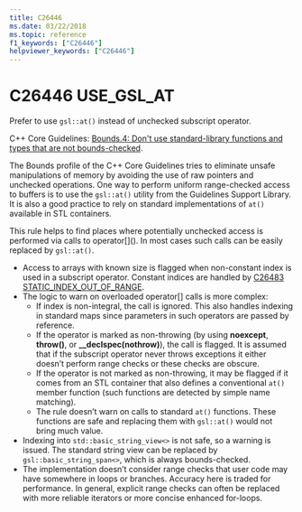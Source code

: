 ```yaml
---
title: C26446
ms.date: 03/22/2018
ms.topic: reference
f1_keywords: ["C26446"]
helpviewer_keywords: ["C26446"]
---
```

# C26446 USE_GSL_AT

Prefer to use `gsl::at()` instead of unchecked subscript operator.

C++ Core Guidelines: [Bounds.4: Don't use standard-library functions and types that are not bounds-checked](https://github.com/isocpp/CppCoreGuidelines/blob/master/CppCoreGuidelines.md#probounds-bounds-safety-profile).

The Bounds profile of the C++ Core Guidelines tries to eliminate unsafe manipulations of memory by avoiding the use of raw pointers and unchecked operations. One way to perform uniform range-checked access to buffers is to use the `gsl::at()` utility from the Guidelines Support Library. It is also a good practice to rely on standard implementations of `at()` available in STL containers.

This rule helps to find places where potentially unchecked access is performed via calls to operator\[](). In most cases such calls can be easily replaced by `gsl::at()`.

- Access to arrays with known size is flagged when non-constant index is used in a subscript operator. Constant indices are handled by [C26483 STATIC_INDEX_OUT_OF_RANGE](c26483.md).
- The logic to warn on overloaded operator[] calls is more complex:
  - If index is non-integral, the call is ignored. This also handles indexing in standard maps since parameters in such operators are passed by reference.
  - If the operator is marked as non-throwing (by using **noexcept**, **throw()**, or **__declspec(nothrow)**), the call is flagged. It is assumed that if the subscript operator never throws exceptions it either doesn’t perform range checks or these checks are obscure.
  - If the operator is not marked as non-throwing, it may be flagged if it comes from an STL container that also defines a conventional `at()` member function (such functions are detected by simple name matching).
  - The rule doesn’t warn on calls to standard `at()` functions. These functions are safe and replacing them with `gsl::at()` would not bring much value.
- Indexing into `std::basic_string_view<>` is not safe, so a warning is issued. The standard string view can be replaced by `gsl::basic_string_span<>`, which is always bounds-checked.
- The implementation doesn’t consider range checks that user code may have somewhere in loops or branches. Accuracy here is traded for performance. In general, explicit range checks can often be replaced with more reliable iterators or more concise enhanced for-loops.
